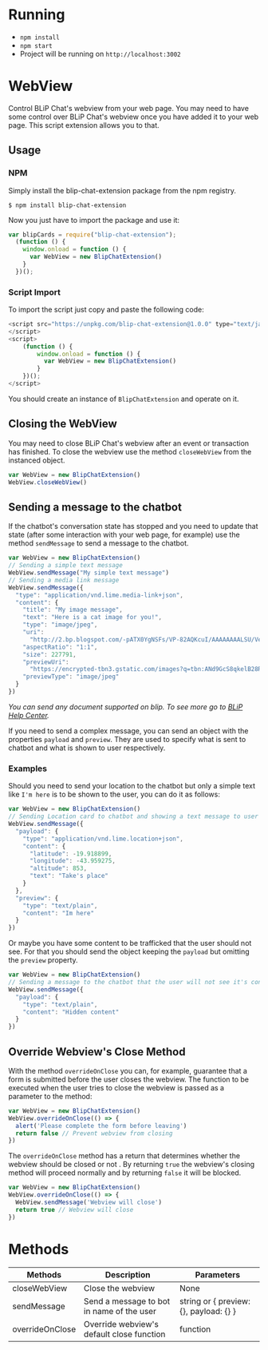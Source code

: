 # Running

* `npm install`
* `npm start`
* Project will be running on `http://localhost:3002`

# WebView
Control BLiP Chat's webview from your web page.
You may need to have some control over BLiP Chat's webview once you have added it to your web page. This script extension allows you to that.

## Usage
### NPM
Simply install the blip-chat-extension package from the npm registry.
```
$ npm install blip-chat-extension
```

Now you just have to import the package and use it:

```js
var blipCards = require("blip-chat-extension");
  (function () {
    window.onload = function () {
      var WebView = new BlipChatExtension()
    }
  })();
```
### Script Import
To import the script just copy and paste the following code:
```js
<script src="https://unpkg.com/blip-chat-extension@1.0.0" type="text/javascript">
</script>
<script>
    (function () {
        window.onload = function () {
          var WebView = new BlipChatExtension()
        }
    })();
</script>
```
You should create an instance of  `BlipChatExtension` and operate on it.

## Closing the WebView
You may need to close BLiP Chat's webview after an event or transaction has finished. To close the webview use the method `closeWebView` from the instanced object.
```js
var WebView = new BlipChatExtension()
WebView.closeWebView()
```

## Sending a message to the chatbot
If the chatbot's conversation state has stopped and you need to update that state (after some interaction with your web page, for example) use the method `sendMessage` to send a message to the chatbot.
```js
var WebView = new BlipChatExtension()
// Sending a simple text message
WebView.sendMessage("My simple text message")
// Sending a media link message 
WebView.sendMessage({
  "type": "application/vnd.lime.media-link+json",
  "content": {
    "title": "My image message",
    "text": "Here is a cat image for you!",
    "type": "image/jpeg",
    "uri":
      "http://2.bp.blogspot.com/-pATX0YgNSFs/VP-82AQKcuI/AAAAAAAALSU/Vet9e7Qsjjw/s1600/Cat-hd-wallpapers.jpg",
    "aspectRatio": "1:1",
    "size": 227791,
    "previewUri":
      "https://encrypted-tbn3.gstatic.com/images?q=tbn:ANd9GcS8qkelB28RstsNxLi7gbrwCLsBVmobPjb5IrwKJSuqSnGX4IzX",
    "previewType": "image/jpeg"
  }
})
```

*You can send any document supported on blip. To see more go to [BLiP Help Center](https://docs.blip.ai/).*

If you need to send a complex message, you can send an object with the properties `payload` and `preview`. They are used to specify what is sent to chatbot and what is shown to user respectively.

### Examples
Should you need to send your location to the chatbot but only a simple text like `I'm here` is to be shown to the user, you can do it as follows:
```js
var WebView = new BlipChatExtension()
// Sending Location card to chatbot and showing a text message to user
WebView.sendMessage({
  "payload": {
    "type": "application/vnd.lime.location+json",
    "content": {
      "latitude": -19.918899,
      "longitude": -43.959275,
      "altitude": 853,
      "text": "Take's place"
    }
  },
  "preview": {
    "type": "text/plain",
    "content": "Im here"
  }
})
```

Or maybe you have some content to be trafficked that the user should not see. For that you should send the object keeping the `payload` but omitting the `preview` property.
```js
var WebView = new BlipChatExtension()
// Sending a message to the chatbot that the user will not see it's content
WebView.sendMessage({
  "payload": {
    "type": "text/plain",
    "content": "Hidden content"
  }
})
```
## Override Webview's Close Method
With the method `overrideOnClose` you can, for example, guarantee that a form is submitted before the user closes the webview. The function to be executed when the user tries to close the webview is passed as a parameter to the method:

```js
var WebView = new BlipChatExtension()
WebView.overrideOnClose(() => {
  alert('Please complete the form before leaving')
  return false // Prevent webview from closing
})
```
The `overrideOnClose` method has a return that determines whether the webview should be closed or not . By returning `true` the webview's closing method will proceed normally and by returning `false` it will be blocked.
```js
var WebView = new BlipChatExtension()
WebView.overrideOnClose(() => {
  WebView.sendMessage('Webview will close')
  return true // Webview will close
})
```

# Methods

| Methods           | Description                               | Parameters                             |
| ----------------- | ----------------------------------------- | -------------------------------------- |
| closeWebView      | Close the webview                         | None                                   |
| sendMessage       | Send a message to bot in name of the user | string or { preview: {}, payload: {} } |
| overrideOnClose   | Override webview's default close function | function                               |
